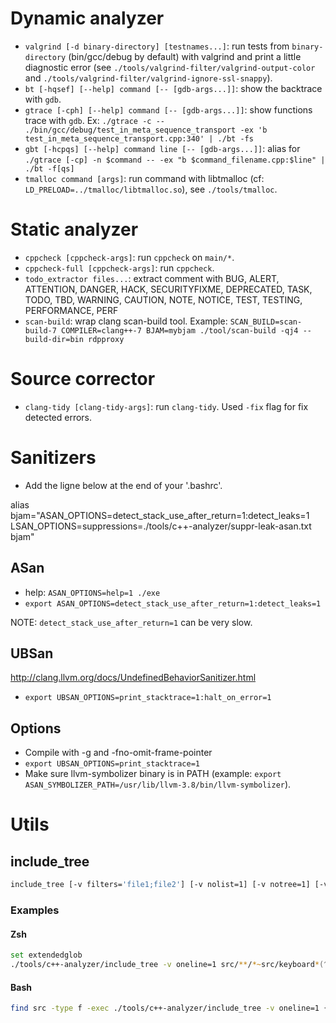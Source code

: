 # Dynamic analyzer

- `valgrind [-d binary-directory] [testnames...]`: run tests from `binary-directory` (bin/gcc/debug by default) with valgrind and print a little diagnostic error (see `./tools/valgrind-filter/valgrind-output-color` and `./tools/valgrind-filter/valgrind-ignore-ssl-snappy`).
- `bt [-hqsef] [--help] command [-- [gdb-args...]]`: show the backtrace with `gdb`.
- `gtrace [-cph] [--help] command [-- [gdb-args...]]`: show functions trace with `gdb`.
Ex: `./gtrace -c -- ./bin/gcc/debug/test_in_meta_sequence_transport -ex 'b test_in_meta_sequence_transport.cpp:340' | ./bt -fs`
- `gbt [-hcpqs] [--help] command line [-- [gdb-args...]]`: alias for `./gtrace [-cp] -n $command -- -ex "b $command_filename.cpp:$line" | ./bt -f[qs]`
- `tmalloc command [args]`: run command with libtmalloc (cf: `LD_PRELOAD=../tmalloc/libtmalloc.so`), see `./tools/tmalloc`.

# Static analyzer

- `cppcheck [cppcheck-args]`: run `cppcheck` on `main/*`.
- `cppcheck-full [cppcheck-args]`: run `cppcheck`.
- `todo_extractor files...`: extract comment with BUG, ALERT, ATTENTION, DANGER, HACK, SECURITYFIXME, DEPRECATED, TASK, TODO, TBD, WARNING, CAUTION, NOTE, NOTICE, TEST, TESTING, PERFORMANCE, PERF
- `scan-build`: wrap clang scan-build tool. Example: `SCAN_BUILD=scan-build-7 COMPILER=clang++-7 BJAM=mybjam ./tool/scan-build -qj4 --build-dir=bin rdpproxy`

# Source corrector

- `clang-tidy [clang-tidy-args]`: run `clang-tidy`. Used `-fix` flag for fix detected errors.

# Sanitizers

- Add the ligne below at the end of your '.bashrc'.

alias bjam="ASAN_OPTIONS=detect_stack_use_after_return=1:detect_leaks=1 LSAN_OPTIONS=suppressions=./tools/c++-analyzer/suppr-leak-asan.txt bjam"

## ASan

 - help: `ASAN_OPTIONS=help=1 ./exe`
 - `export ASAN_OPTIONS=detect_stack_use_after_return=1:detect_leaks=1`

NOTE: `detect_stack_use_after_return=1` can be very slow.

## UBSan

http://clang.llvm.org/docs/UndefinedBehaviorSanitizer.html

 -  `export UBSAN_OPTIONS=print_stacktrace=1:halt_on_error=1`

## Options

- Compile with -g and -fno-omit-frame-pointer
- `export UBSAN_OPTIONS=print_stacktrace=1`
- Make sure llvm-symbolizer binary is in PATH (example: `export ASAN_SYMBOLIZER_PATH=/usr/lib/llvm-3.8/bin/llvm-symbolizer`).

# Utils

## include_tree

```bash
include_tree [-v filters='file1;file2'] [-v nolist=1] [-v notree=1] [-v oneline=1] [-v headeronly=1] files
```

### Examples

#### Zsh

```zsh
set extendedglob
./tools/c++-analyzer/include_tree -v oneline=1 src/**/*~src/keyboard*(^/) tests/includes/test-only/**/*(^/) tests/mod/rdp/test_rdp.cpp
```

#### Bash

```bash
find src -type f -exec ./tools/c++-analyzer/include_tree -v oneline=1 {} +
```

